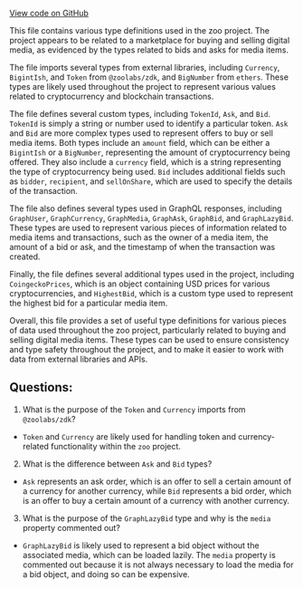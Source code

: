 [View code on GitHub](zoo-labs/zoo/blob/master/core/src/zoo/types.ts)

This file contains various type definitions used in the zoo project. The project appears to be related to a marketplace for buying and selling digital media, as evidenced by the types related to bids and asks for media items. 

The file imports several types from external libraries, including `Currency`, `BigintIsh`, and `Token` from `@zoolabs/zdk`, and `BigNumber` from `ethers`. These types are likely used throughout the project to represent various values related to cryptocurrency and blockchain transactions.

The file defines several custom types, including `TokenId`, `Ask`, and `Bid`. `TokenId` is simply a string or number used to identify a particular token. `Ask` and `Bid` are more complex types used to represent offers to buy or sell media items. Both types include an `amount` field, which can be either a `BigintIsh` or a `BigNumber`, representing the amount of cryptocurrency being offered. They also include a `currency` field, which is a string representing the type of cryptocurrency being used. `Bid` includes additional fields such as `bidder`, `recipient`, and `sellOnShare`, which are used to specify the details of the transaction.

The file also defines several types used in GraphQL responses, including `GraphUser`, `GraphCurrency`, `GraphMedia`, `GraphAsk`, `GraphBid`, and `GraphLazyBid`. These types are used to represent various pieces of information related to media items and transactions, such as the owner of a media item, the amount of a bid or ask, and the timestamp of when the transaction was created.

Finally, the file defines several additional types used in the project, including `CoingeckoPrices`, which is an object containing USD prices for various cryptocurrencies, and `HighestBid`, which is a custom type used to represent the highest bid for a particular media item.

Overall, this file provides a set of useful type definitions for various pieces of data used throughout the zoo project, particularly related to buying and selling digital media items. These types can be used to ensure consistency and type safety throughout the project, and to make it easier to work with data from external libraries and APIs.
## Questions: 
 1. What is the purpose of the `Token` and `Currency` imports from `@zoolabs/zdk`?
- `Token` and `Currency` are likely used for handling token and currency-related functionality within the `zoo` project.

2. What is the difference between `Ask` and `Bid` types?
- `Ask` represents an ask order, which is an offer to sell a certain amount of a currency for another currency, while `Bid` represents a bid order, which is an offer to buy a certain amount of a currency with another currency.

3. What is the purpose of the `GraphLazyBid` type and why is the `media` property commented out?
- `GraphLazyBid` is likely used to represent a bid object without the associated media, which can be loaded lazily. The `media` property is commented out because it is not always necessary to load the media for a bid object, and doing so can be expensive.